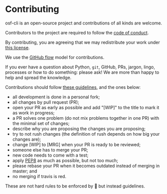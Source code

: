 # Contributing

osf-cli is an open-source project and contributions of all kinds
are welcome.

Contributors to the project are required to follow the [code of
conduct](CONDUCT.md).

By contributing, you are agreeing that we may redistribute your work under
[this license](LICENSE).

We use the [GitHub flow](https://guides.github.com/introduction/flow/) model
for contributions.

If you ever have a question about Python, `git`, GitHub, PRs, jargon,
lingo, processes or how to do something: please ask! We are more than happy to
help and spread the knowledge.

Contributions should follow 
[these guidelines](https://opensource.guide/how-to-contribute/#opening-a-pull-request),
and the ones below:

* all development is done in a personal fork;
* all changes by pull request (PR);
* open your PR as early as possible and add "[WIP]" to the title to mark it as
  work in progress;
* a PR solves one problem (do not mix problems together in one PR) with the
  minimal set of changes;
* describe why you are proposing the changes you are proposing;
* try to not rush changes (the definition of rush depends on how big your
  changes are);
* change [WIP] to [MRG] when your PR is ready to be reviewed;
* someone else has to merge your PR;
* new code needs to come with a test;
* apply [PEP8](https://www.python.org/dev/peps/pep-0008/) as much
  as possible, but not too much;
* please rebase your PR when it becomes outdated instead of merging in
  master; and
* no merging if travis is red.

These are not hard rules to be enforced by :police_car: but instead guidelines.

[license]: LICENSE
